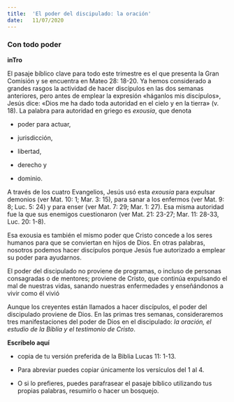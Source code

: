 ```yaml
---
title:  'El poder del discipulado: la oración'
date:   11/07/2020
---
```


### Con todo poder

**inTro**

El pasaje bíblico clave para todo este trimestre es el que presenta la Gran Comisión y se encuentra en Mateo 28: 18-20. Ya hemos considerado a grandes rasgos la actividad de hacer discípulos en las dos semanas anteriores, pero antes de emplear la expresión «háganlos mis discípulos», Jesús dice: «Dios me ha dado toda autoridad en el cielo y en la tierra» (v. 18). La palabra para autoridad en griego es _exousia_, que denota

- poder para actuar,

- jurisdicción,

- libertad,

- derecho y

- dominio.

A través de los cuatro Evangelios, Jesús usó esta _exousia_ para expulsar demonios (ver Mat. 10: 1; Mar. 3: 15), para sanar a los enfermos (ver Mat. 9: 8; Luc. 5: 24) y para enser (ver Mat. 7: 29; Mar. 1: 27). Esa misma autoridad fue la que sus enemigos cuestionaron (ver Mat. 21: 23-27; Mar. 11: 28-33, Luc. 20: 1-8).

Esa exousia es también el mismo poder que Cristo concede a los seres humanos para que se conviertan en hijos de Dios. En otras palabras, nosotros podemos hacer discípulos porque Jesús fue autorizado a emplear su poder para ayudarnos.

El poder del discipulado no proviene de programas, o incluso de personas consagradas o de mentores; proviene de Cristo, que continúa expulsando el mal de nuestras vidas, sanando nuestras enfermedades y enseñándonos a vivir como él vivió

Aunque los creyentes están llamados a hacer discípulos, el poder del discipulado proviene de Dios. En las primas tres semanas, consideraremos tres manifestaciones del poder de Dios en el discipulado: _la oración, el estudio de la Biblia y el testimonio de Cristo_.

**Escríbelo aquí**

- copia de tu versión preferida de la Biblia Lucas 11: 1-13.

- Para abreviar puedes copiar únicamente los versículos del 1 al 4.

- O si lo prefieres, puedes parafrasear el pasaje bíblico utilizando tus propias palabras, resumirlo o hacer un bosquejo.
